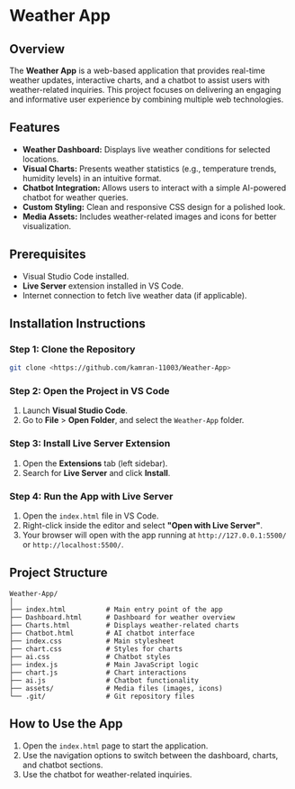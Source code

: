 
# Weather App

## Overview
The **Weather App** is a web-based application that provides real-time weather updates, interactive charts, 
and a chatbot to assist users with weather-related inquiries. This project focuses on delivering an engaging 
and informative user experience by combining multiple web technologies.

## Features
- **Weather Dashboard:** Displays live weather conditions for selected locations.
- **Visual Charts:** Presents weather statistics (e.g., temperature trends, humidity levels) in an intuitive format.
- **Chatbot Integration:** Allows users to interact with a simple AI-powered chatbot for weather queries.
- **Custom Styling:** Clean and responsive CSS design for a polished look.
- **Media Assets:** Includes weather-related images and icons for better visualization.

## Prerequisites
- Visual Studio Code installed.
- **Live Server** extension installed in VS Code.
- Internet connection to fetch live weather data (if applicable).

## Installation Instructions

### Step 1: Clone the Repository
```bash
git clone <https://github.com/kamran-11003/Weather-App>
```

### Step 2: Open the Project in VS Code
1. Launch **Visual Studio Code**.
2. Go to **File** > **Open Folder**, and select the `Weather-App` folder.

### Step 3: Install Live Server Extension
1. Open the **Extensions** tab (left sidebar).
2. Search for **Live Server** and click **Install**.

### Step 4: Run the App with Live Server
1. Open the `index.html` file in VS Code.
2. Right-click inside the editor and select **"Open with Live Server"**.
3. Your browser will open with the app running at `http://127.0.0.1:5500/` or `http://localhost:5500/`.

## Project Structure
```
Weather-App/
│
├── index.html          # Main entry point of the app
├── Dashboard.html      # Dashboard for weather overview
├── Charts.html         # Displays weather-related charts
├── Chatbot.html        # AI chatbot interface
├── index.css           # Main stylesheet
├── chart.css           # Styles for charts
├── ai.css              # Chatbot styles
├── index.js            # Main JavaScript logic
├── chart.js            # Chart interactions
├── ai.js               # Chatbot functionality
├── assets/             # Media files (images, icons)
└── .git/               # Git repository files
```

## How to Use the App
1. Open the `index.html` page to start the application.
2. Use the navigation options to switch between the dashboard, charts, and chatbot sections.
3. Use the chatbot for weather-related inquiries.
